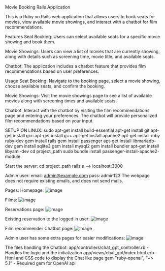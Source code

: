 Movie Booking Rails Application

This is a Ruby on Rails web application that allows users to book seats for movies, view available movie showings, and interact with a chatbot for film recommendations.

Features
Seat Booking: Users can select available seats for a specific movie showing and book them.

Movie Showings: Users can view a list of movies that are currently showing, along with details such as screening time, movie title, and available seats.

Chatbot: The application includes a chatbot feature that provides film recommendations based on user preferences.

Usage
Seat Booking: Navigate to the booking page, select a movie showing, choose available seats, and confirm the booking.

Movie Showings: Visit the movie showings page to see a list of available movies along with screening times and available seats.

Chatbot: Interact with the chatbot by visiting the film recommendations page and entering your preferences. The chatbot will provide personalized film recommendations based on your input.


SETUP ON LINUX:
sudo apt-get install build-essential
  apt-get install git
  apt-get install gcc
  apt-get install g++
  apt-get install apache2
  apt-get install ruby ruby-dev
  gem install rails
  gem install passenger
  apt-get install libmariadb-dev
  gem install sqlite3
  gem install mysql2
  gem install bundler
  apt-get install libyaml-dev
  cd project_path sudo bundle install
  passenger-install-apache2-module

Start the server:
cd project_path rails s --> localhost:3000

Admin user:
email: admin@example.com
pass: admin123
The webpage does not require existing emails, and does not send mails.

Pages:
Homepage:
![image](https://github.com/MatthewsO3/Prompt-Engineering/assets/143729920/9573df65-93fe-4971-a869-f99347fe7e30)

Films:
![image](https://github.com/MatthewsO3/Prompt-Engineering/assets/143729920/206de802-26d3-493d-91c0-f8117257d890)

Reservations page:
![image](https://github.com/MatthewsO3/Prompt-Engineering/assets/143729920/8b8ee8e9-9ddd-4500-8e24-d160c88da050)

Existing reservation to the logged in user:
![image](https://github.com/MatthewsO3/Prompt-Engineering/assets/143729920/d34e42b0-9f85-455e-81a7-91d5f94711d2)

Film recommender Chatbot page:
![image](https://github.com/MatthewsO3/Prompt-Engineering/assets/143729920/fae04b62-8756-48c9-a3e5-32cb813c316e)

Admin user has some extra pages for easier modifications:
![image](https://github.com/MatthewsO3/Prompt-Engineering/assets/143729920/bfc7179c-4bd9-4696-9ef2-86a82ebb9ac6)

The files handling the Chatbot:
app/controllers/chat_gpt_controller.rb - Handles the logic and the initialization
app/views/chat_gpt/index.html.erb - Html and CSS code to display the Chat like page
gem "ruby-openai", "~> 5.1" - Required gem for OpenAI api




